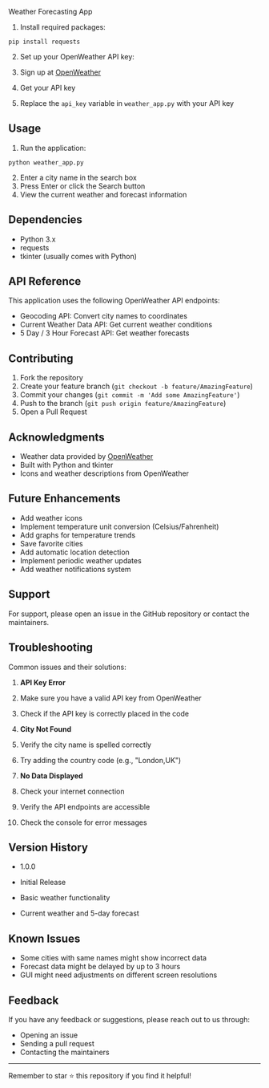 Weather Forecasting App

1. Install required packages:


```shellscript
pip install requests
```

2. Set up your OpenWeather API key:

1. Sign up at [OpenWeather](https://openweathermap.org/api)
2. Get your API key
3. Replace the `api_key` variable in `weather_app.py` with your API key





## Usage

1. Run the application:


```shellscript
python weather_app.py
```

2. Enter a city name in the search box
3. Press Enter or click the Search button
4. View the current weather and forecast information


## Dependencies

- Python 3.x
- requests
- tkinter (usually comes with Python)


## API Reference

This application uses the following OpenWeather API endpoints:

- Geocoding API: Convert city names to coordinates
- Current Weather Data API: Get current weather conditions
- 5 Day / 3 Hour Forecast API: Get weather forecasts


## Contributing

1. Fork the repository
2. Create your feature branch (`git checkout -b feature/AmazingFeature`)
3. Commit your changes (`git commit -m 'Add some AmazingFeature'`)
4. Push to the branch (`git push origin feature/AmazingFeature`)
5. Open a Pull Request


## Acknowledgments

- Weather data provided by [OpenWeather](https://openweathermap.org/)
- Built with Python and tkinter
- Icons and weather descriptions from OpenWeather


## Future Enhancements

- Add weather icons
- Implement temperature unit conversion (Celsius/Fahrenheit)
- Add graphs for temperature trends
- Save favorite cities
- Add automatic location detection
- Implement periodic weather updates
- Add weather notifications system


## Support

For support, please open an issue in the GitHub repository or contact the maintainers.


## Troubleshooting

Common issues and their solutions:

1. **API Key Error**

1. Make sure you have a valid API key from OpenWeather
2. Check if the API key is correctly placed in the code


2. **City Not Found**

1. Verify the city name is spelled correctly
2. Try adding the country code (e.g., "London,UK")


3. **No Data Displayed**

1. Check your internet connection
2. Verify the API endpoints are accessible
3. Check the console for error messages



## Version History

- 1.0.0

- Initial Release
- Basic weather functionality
- Current weather and 5-day forecast



## Known Issues

- Some cities with same names might show incorrect data
- Forecast data might be delayed by up to 3 hours
- GUI might need adjustments on different screen resolutions

## Feedback

If you have any feedback or suggestions, please reach out to us through:

- Opening an issue
- Sending a pull request
- Contacting the maintainers


---

Remember to star ⭐ this repository if you find it helpful!

